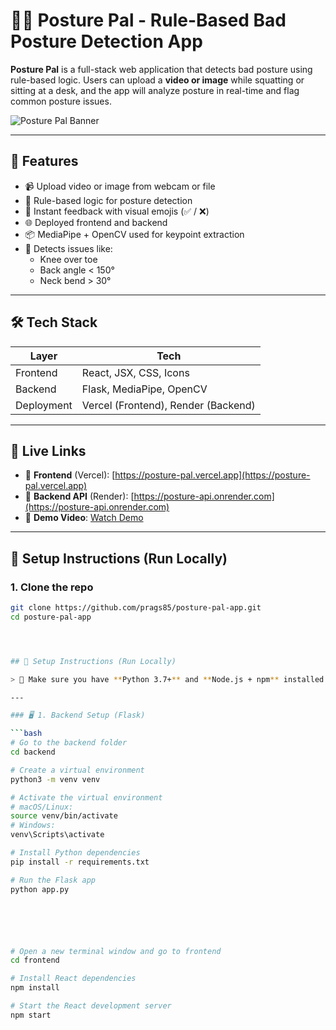 # 🧍‍♀️ Posture Pal - Rule-Based Bad Posture Detection App

**Posture Pal** is a full-stack web application that detects bad posture using rule-based logic. Users can upload a **video or image** while squatting or sitting at a desk, and the app will analyze posture in real-time and flag common posture issues.

![Posture Pal Banner](https://via.placeholder.com/800x300.png?text=Posture+Pal+Demo)

---

## 🧠 Features

- 📹 Upload video or image from webcam or file
- 🎯 Rule-based logic for posture detection
- 💬 Instant feedback with visual emojis (✅ / ❌)
- 🌐 Deployed frontend and backend
- 📦 MediaPipe + OpenCV used for keypoint extraction
- 🦴 Detects issues like:
  - Knee over toe
  - Back angle < 150°
  - Neck bend > 30°

---

## 🛠 Tech Stack

| Layer       | Tech                     |
|-------------|--------------------------|
| Frontend    | React, JSX, CSS, Icons   |
| Backend     | Flask, MediaPipe, OpenCV |
| Deployment  | Vercel (Frontend), Render (Backend) |

---

## 🔗 Live Links

- 🚀 **Frontend** (Vercel): [https://posture-pal.vercel.app](https://posture-pal.vercel.app)
- 🧠 **Backend API** (Render): [https://posture-api.onrender.com](https://posture-api.onrender.com)
- 🎥 **Demo Video**: [Watch Demo](https://youtu.be/YOUR_VIDEO_LINK)

---

## 🧪 Setup Instructions (Run Locally)

### 1. Clone the repo

```bash
git clone https://github.com/prags85/posture-pal-app.git
cd posture-pal-app




## 🧪 Setup Instructions (Run Locally)

> 📌 Make sure you have **Python 3.7+** and **Node.js + npm** installed.

---

### 🖥️ 1. Backend Setup (Flask)

```bash
# Go to the backend folder
cd backend

# Create a virtual environment
python3 -m venv venv

# Activate the virtual environment
# macOS/Linux:
source venv/bin/activate
# Windows:
venv\Scripts\activate

# Install Python dependencies
pip install -r requirements.txt

# Run the Flask app
python app.py






# Open a new terminal window and go to frontend
cd frontend

# Install React dependencies
npm install

# Start the React development server
npm start

